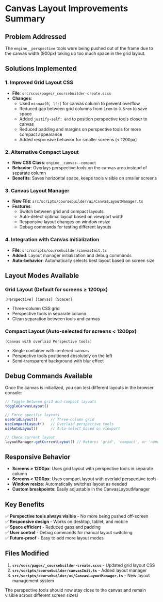# Canvas Layout Improvements Summary

## Problem Addressed
The `engine__perspective` tools were being pushed out of the frame due to the canvas width (900px) taking up too much space in the grid layout.

## Solutions Implemented

### 1. **Improved Grid Layout CSS**
- **File**: `src/scss/pages/_coursebuilder-create.scss`
- **Changes**:
  - Used `minmax(0, 1fr)` for canvas column to prevent overflow
  - Reduced gap between grid columns from `1rem` to `0.5rem` to save space
  - Added `justify-self: end` to position perspective tools closer to canvas
  - Reduced padding and margins on perspective tools for more compact appearance
  - Added responsive behavior for smaller screens (< 1200px)

### 2. **Alternative Compact Layout**
- **New CSS Class**: `engine__canvas--compact`
- **Behavior**: Overlays perspective tools on the canvas area instead of separate column
- **Benefits**: Saves horizontal space, keeps tools visible on smaller screens

### 3. **Canvas Layout Manager**
- **New File**: `src/scripts/coursebuilder/ui/CanvasLayoutManager.ts`
- **Features**:
  - Switch between grid and compact layouts
  - Auto-detect optimal layout based on viewport width
  - Responsive layout changes on window resize
  - Debug commands for testing different layouts

### 4. **Integration with Canvas Initialization**
- **File**: `src/scripts/coursebuilder/canvasInit.ts`
- **Added**: Layout manager initialization and debug commands
- **Auto-behavior**: Automatically selects best layout based on screen size

## Layout Modes Available

### **Grid Layout** (Default for screens ≥ 1200px)
```
[Perspective] [Canvas] [Spacer]
```
- Three-column CSS grid
- Perspective tools in separate column
- Clean separation between tools and canvas

### **Compact Layout** (Auto-selected for screens < 1200px)
```
[Canvas with overlaid Perspective tools]
```
- Single container with centered canvas
- Perspective tools positioned absolutely on the left
- Semi-transparent background with blur effect

## Debug Commands Available

Once the canvas is initialized, you can test different layouts in the browser console:

```javascript
// Toggle between grid and compact layouts
toggleCanvasLayout()

// Force specific layouts
useGridLayout()      // Three-column grid
useCompactLayout()   // Overlaid perspective tools
useAutoLayout()      // Auto-select based on viewport

// Check current layout
layoutManager.getCurrentLayout() // Returns 'grid', 'compact', or 'none'
```

## Responsive Behavior

- **Screens ≥ 1200px**: Uses grid layout with perspective tools in separate column
- **Screens < 1200px**: Uses compact layout with overlaid perspective tools
- **Window resize**: Automatically switches layout as needed
- **Custom breakpoints**: Easily adjustable in the CanvasLayoutManager

## Key Benefits

✅ **Perspective tools always visible** - No more being pushed off-screen  
✅ **Responsive design** - Works on desktop, tablet, and mobile  
✅ **Space efficient** - Reduced gaps and padding  
✅ **User control** - Debug commands for manual layout switching  
✅ **Future-proof** - Easy to add more layout modes

## Files Modified

1. **`src/scss/pages/_coursebuilder-create.scss`** - Updated grid layout CSS
2. **`src/scripts/coursebuilder/canvasInit.ts`** - Added layout manager
3. **`src/scripts/coursebuilder/ui/CanvasLayoutManager.ts`** - New layout management system

The perspective tools should now stay close to the canvas and remain visible across different screen sizes!
